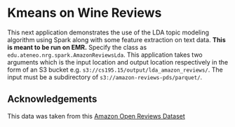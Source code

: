 # Kmeans on Wine Reviews

This next application demonstrates the use of the LDA topic modeling algorithm using Spark along with some feature extraction on text data. **This is meant to be run on EMR.** Specify the class as `edu.ateneo.nrg.spark.AmazonReviewsLda`. This application takes two arguments which is the input location and output location respectively in the form of an S3 bucket e.g. `s3://cs195.15/output/lda_amazon_reviews/`. The input must be a subdirectory of `s3://amazon-reviews-pds/parquet/`.

## Acknowledgements

This data was taken from this [Amazon Open Reviews Dataset](https://registry.opendata.aws/amazon-reviews/)
